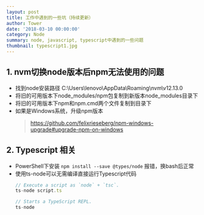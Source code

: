 ```yaml
---
layout: post
title: 工作中遇到的一些坑（持续更新）
author: Tower
date: '2018-03-10 00:00:00'
category: Node
summary: node, javascript, typescript中遇到的一些问题
thumbnail: typescript1.jpg
---
```


## 1. nvm切换node版本后npm无法使用的问题

* 找到node安装路径 C:\Users\lenovo\AppData\Roaming\nvm\v12.13.0
* 将旧的可用版本下node_modules/npm包复制到新版本node_modules目录下
* 将旧的可用版本下npm和npm.cmd两个文件复制到目录下
* 如果是Windows系统，升级npm版本
  > https://github.com/felixrieseberg/npm-windows-upgrade#upgrade-npm-on-windows


## 2. Typescript 相关

* PowerShell下安装 `npm install --save @types/node` 报错，换bash后正常
* 使用ts-node可以无需编译直接运行Typescript代码
  ```js
  // Execute a script as `node` + `tsc`.
  ts-node script.ts 

  // Starts a TypeScript REPL.
  ts-node
  ```